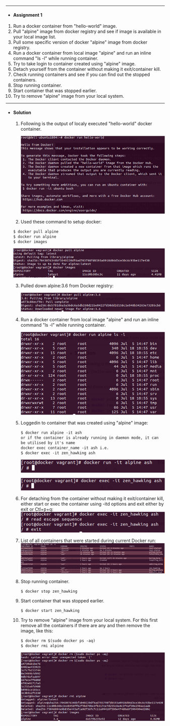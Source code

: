 ***
- #### Assignment 1 ####

1. Run a docker container from "hello-world" image. 
2. Pull "alpine" image from docker registry and see if image is available in your local image list.
3. Pull some specific version of docker "alpine" image from docker registry. 
4. Run a docker container from local image "alpine" and run an inline command "ls -l" while running container. 
5. Try to take login to container created using "alpine" image. 
6. Detach yourself from the container without making it exit/container kill.
7. Check running containers and see if you can find out the stopped containers. 
8. Stop running container. 
9. Start container that was stopped earlier. 
10. Try to remove "alpine" image from your local system.
***
- #### Solution ####
   1. Following is the output of localy executed "hello-world" docker container.

      ![hello-world](https://github.com/its4cs/DevOpsNinja/blob/master/Assignments/images/DKR-helloWrld.png)

   2. Used these command to setup docker:

     ```shell
     $ docker pull alpine
     $ docker run alpine 
     $ docker images
     ```

     ![alpine image](https://github.com/its4cs/DevOpsNinja/blob/master/Assignments/images/DKR-alpineLatest.png)

   3. Pulled down alpine:3.6 from Docker registry:

      ![alpine:3.6](https://github.com/its4cs/DevOpsNinja/blob/master/Assignments/images/DKR-alpine:3.6.png)

   4. Run a docker container from local image "alpine" and run an inline command "ls -l" while running container.

      ![inline](https://github.com/its4cs/DevOpsNinja/blob/master/Assignments/images/DKR-inline.png)

   5. Loggedin to container that was created using "alpine" image:

      ```shell
      $ docker run alpine -it ash
      or if the container is already running in daemon mode, it can be utilised by it's name
      docker exec container_name -it ash i.e.
      $ docker exec -it zen_hawking ash
      ```

      ![ash](https://github.com/its4cs/DevOpsNinja/blob/master/Assignments/images/DKR-ash1.png)

      ![ash](https://github.com/its4cs/DevOpsNinja/blob/master/Assignments/images/DKR-ash2.png)

   6. For detaching from the container without making it exit/container kill, either start or exec the container using -itd options and exit either by exit or Ctl+p+q:
      ![detach](https://github.com/its4cs/DevOpsNinja/blob/master/Assignments/images/DKR-detach.png)

   7. List of all containers that were started during current Docker run:
      ![os-release](https://github.com/its4cs/DevOpsNinja/blob/master/Assignments/images/DKR-containerStatus.png)

   8. Stop running container.

      ```shell
      $ docker stop zen_hawking
      ```

   9. Start container that was stopped earlier. 

      ```shell
      $ docker start zen_hawking
      ```

   10. Try to remove "alpine" image from your local system. For this first remove all the containers if there are any and then remove the image, like this:

       ```shell
       $ docker rm $(sudo docker ps -aq)
       $ docker rmi alpine
       ```

       ![remove image](https://github.com/its4cs/DevOpsNinja/blob/master/Assignments/images/DKR-rmvImg.png)
   
